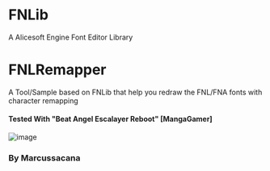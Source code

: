 # FNLib
 A Alicesoft Engine Font Editor Library

# FNLRemapper
A Tool/Sample based on FNLib that help you redraw the FNL/FNA fonts with character remapping

#### Tested With "Beat Angel Escalayer Reboot" [MangaGamer]
![image](https://user-images.githubusercontent.com/10576957/84716555-d2a93780-af49-11ea-8cc5-75b5b4f6ea65.png)



### By Marcussacana
